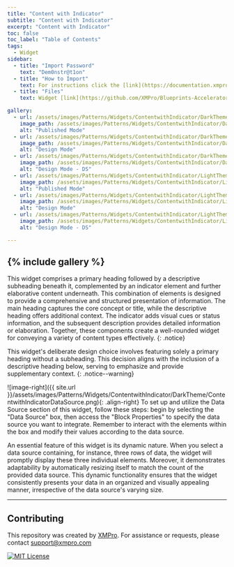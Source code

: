 ```yaml
---
title: "Content with Indicator"
subtitle: "Content with Indicator"
excerpt: "Content with Indicator"
toc: false
toc_label: "Table of Contents"
tags:
  - Widget
sidebar:
  - title: "Import Password"
    text: "Dem0nstr@t1on"
  - title: "How to Import"
    text: For instructions click the [link](https://documentation.xmpro.com/how-tos/apps/manage-widgets#importing-widgets)
  - title: "Files"
    text: Widget [link](https://github.com/XMPro/Blueprints-Accelerators-Patterns/blob/master/Patterns/Widgets/Content%20with%20Indicator.xwid)

gallery:
  - url: /assets/images/Patterns/Widgets/ContentwithIndicator/DarkTheme/ContentwithIndicatorPublishedMode.png
    image_path: /assets/images/Patterns/Widgets/ContentwithIndicator/DarkTheme/ContentwithIndicatorPublishedMode.png
    alt: "Published Mode"
  - url: /assets/images/Patterns/Widgets/ContentwithIndicator/DarkTheme/ContentwithIndicatorDesignMode.png
    image_path: /assets/images/Patterns/Widgets/ContentwithIndicator/DarkTheme/ContentwithIndicatorDesignMode.png
    alt: "Design Mode"
  - url: /assets/images/Patterns/Widgets/ContentwithIndicator/DarkTheme/ContentwithIndicatorDataSource.png
    image_path: /assets/images/Patterns/Widgets/ContentwithIndicator/DarkTheme/ContentwithIndicatorDataSource.png
    alt: "Design Mode - DS"
  - url: /assets/images/Patterns/Widgets/ContentwithIndicator/LightTheme/ContentwithIndicatorPublishedMode.png
    image_path: /assets/images/Patterns/Widgets/ContentwithIndicator/LightTheme/ContentwithIndicatorPublishedMode.png
    alt: "Published Mode"
  - url: /assets/images/Patterns/Widgets/ContentwithIndicator/LightTheme/ContentwithIndicatorDesignMode.png
    image_path: /assets/images/Patterns/Widgets/ContentwithIndicator/LightTheme/ContentwithIndicatorDesignMode.png
    alt: "Design Mode"
  - url: /assets/images/Patterns/Widgets/ContentwithIndicator/LightTheme/ContentwithIndicatorDataSource.png
    image_path: /assets/images/Patterns/Widgets/ContentwithIndicator/LightTheme/ContentwithIndicatorDataSource.png
    alt: "Design Mode - DS"

---
```

{% include gallery %}
---
This widget comprises a primary heading followed by a descriptive subheading beneath it, complemented by an indicator element and further elaborative content underneath. This combination of elements is designed to provide a comprehensive and structured presentation of information. The main heading captures the core concept or title, while the descriptive heading offers additional context. The indicator adds visual cues or status information, and the subsequent description provides detailed information or elaboration. Together, these components create a well-rounded widget for conveying a variety of content types effectively.
{: .notice}

This widget's deliberate design choice involves featuring solely a primary heading without a subheading. This decision aligns with the inclusion of a descriptive heading below, serving to emphasize and provide supplementary context.
{: .notice--warning}

![image-right]({{ site.url }}/assets/images/Patterns/Widgets/ContentwithIndicator/DarkTheme/ContentwithIndicatorDataSource.png){: .align-right}
To set up and utilize the Data Source section of this widget, follow these steps: begin by selecting the "Data Source" box, then access the "Block Properties" to specify the data source you want to integrate. Remember to interact with the elements within the box and modify their values according to the data source.

An essential feature of this widget is its dynamic nature. When you select a data source containing, for instance, three rows of data, the widget will promptly display these three individual elements. Moreover, it demonstrates adaptability by automatically resizing itself to match the count of the provided data source. This dynamic functionality ensures that the widget consistently presents your data in an organized and visually appealing manner, irrespective of the data source's varying size.
<hr />

## Contributing
This repository was created by <a href="https://xmpro.com/">XMPro</a>. 
For assistance or requests, please contact <a href="mailto:support@xmpro.com">support@xmpro.com</a>

[![MIT License](https://img.shields.io/badge/License-MIT-green.svg)](https://choosealicense.com/licenses/mit/)
